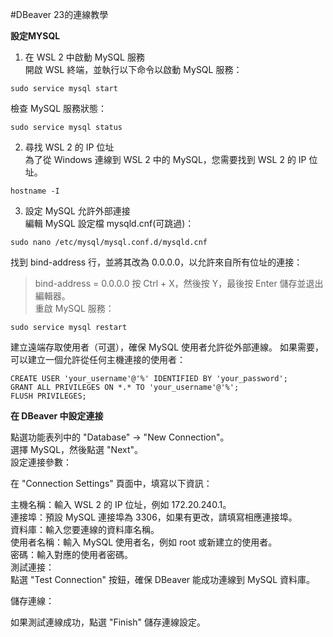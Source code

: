 #DBeaver 23的連線教學

**設定MYSQL**
1. 在 WSL 2 中啟動 MySQL 服務  
開啟 WSL 終端，並執行以下命令以啟動 MySQL 服務：  
 ```
 sudo service mysql start
 ```
檢查 MySQL 服務狀態：  
 ```
 sudo service mysql status
 ```
2. 尋找 WSL 2 的 IP 位址  
 為了從 Windows 連線到 WSL 2 中的 MySQL，您需要找到 WSL 2 的 IP 位址。  
 ```
 hostname -I
 ```
3. 設定 MySQL 允許外部連接  
 編輯 MySQL 設定檔 mysqld.cnf(可跳過)：  
 ```
 sudo nano /etc/mysql/mysql.conf.d/mysqld.cnf
 ```
 找到 bind-address 行，並將其改為 0.0.0.0，以允許來自所有位址的連接：  
 > bind-address = 0.0.0.0
 按 Ctrl + X，然後按 Y，最後按 Enter 儲存並退出編輯器。  
 重啟 MySQL 服務：  
 ```
 sudo service mysql restart
 ```
 建立遠端存取使用者（可選），確保 MySQL 使用者允許從外部連線。
 如果需要，可以建立一個允許從任何主機連接的使用者：  
 ```
 CREATE USER 'your_username'@'%' IDENTIFIED BY 'your_password';
 GRANT ALL PRIVILEGES ON *.* TO 'your_username'@'%';
 FLUSH PRIVILEGES;
 ```

**在 DBeaver 中設定連接**

點選功能表列中的 "Database" -> "New Connection"。  
選擇 MySQL，然後點選 "Next"。  
設定連接參數：  

在 "Connection Settings" 頁面中，填寫以下資訊：  

主機名稱：輸入 WSL 2 的 IP 位址，例如 172.20.240.1。  
連接埠：預設 MySQL 連接埠為 3306，如果有更改，請填寫相應連接埠。  
資料庫：輸入您要連線的資料庫名稱。  
使用者名稱：輸入 MySQL 使用者名，例如 root 或新建立的使用者。  
密碼：輸入對應的使用者密碼。  
測試連接：  
    點選 "Test Connection" 按鈕，確保 DBeaver 能成功連線到 MySQL 資料庫。  

儲存連線：  

如果測試連線成功，點選 "Finish" 儲存連線設定。  
</details>
